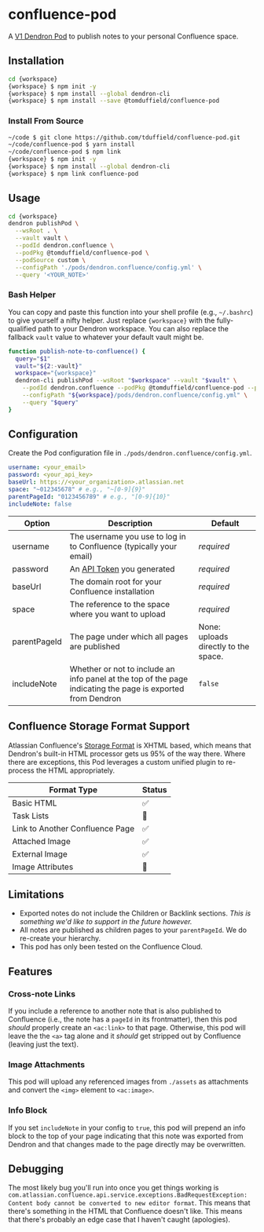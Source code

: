 # confluence-pod
A [V1 Dendron Pod](https://wiki.dendron.so/notes/66727a39-d0a7-449b-a10d-f6c438185d7f/) to publish notes to your personal Confluence space.

## Installation

```bash
cd {workspace}
{workspace} $ npm init -y
{workspace} $ npm install --global dendron-cli
{workspace} $ npm install --save @tomduffield/confluence-pod
```

### Install From Source
```bash
~/code $ git clone https://github.com/tduffield/confluence-pod.git
~/code/confluence-pod $ yarn install
~/code/confluence-pod $ npm link
{workspace} $ npm init -y
{workspace} $ npm install --global dendron-cli
{workspace} $ npm link confluence-pod
```
## Usage

```bash
cd {workspace}
dendron publishPod \
  --wsRoot . \
  --vault vault \
  --podId dendron.confluence \
  --podPkg @tomduffield/confluence-pod \
  --podSource custom \
  --configPath './pods/dendron.confluence/config.yml' \
  --query '<YOUR_NOTE>'
```

### Bash Helper
You can copy and paste this function into your shell profile (e.g., `~/.bashrc`) to give yourself a nifty helper. Just replace `{workspace}` with the fully-qualified path to your Dendron workspace. You can also replace the fallback `vault` value to whatever your default vault might be.

```bash
function publish-note-to-confluence() {
  query="$1"
  vault="${2:-vault}"
  workspace="{workspace}"
  dendron-cli publishPod --wsRoot "$workspace" --vault "$vault" \
    --podId dendron.confluence --podPkg @tomduffield/confluence-pod --podSource custom \
    --configPath "${workspace}/pods/dendron.confluence/config.yml" \
    --query "$query"
}
```

## Configuration

Create the Pod configuration file in `./pods/dendron.confluence/config.yml`.

```yaml
username: <your_email>
password: <your_api_key>
baseUrl: https://<your_organization>.atlassian.net
space: "~012345678" # e.g., "~[0-9]{9}"
parentPageId: "0123456789" # e.g., "[0-9]{10}"
includeNote: false
```

Option | Description | Default
--- | --- | ---
username | The username you use to log in to Confluence (typically your email) | _required_
password | An [API Token](https://id.atlassian.com/manage/api-tokens) you generated | _required_
baseUrl | The domain root for your Confluence installation | _required_
space | The reference to the space where you want to upload | _required_
parentPageId | The page under which all pages are published | None: uploads directly to the space.
includeNote | Whether or not to include an info panel at the top of the page indicating the page is exported from Dendron | `false`

## Confluence Storage Format Support
Atlassian Confluence's [Storage Format](https://confluence.atlassian.com/doc/confluence-storage-format-790796544.html) is XHTML based, which means that Dendron's built-in HTML processor gets us 95% of the way there. Where there are exceptions, this Pod leverages a custom unified plugin to re-process the HTML appropriately.

Format Type | Status
--- | ---
Basic HTML | ✅
Task Lists | 🚧
Link to Another Confluence Page | ✅
Attached Image | ✅
External Image | ✅
Image Attributes | 🚧

## Limitations
* Exported notes do not include the Children or Backlink sections. _This is something we'd like to support in the future however._
* All notes are published as children pages to your `parentPageId`. We do re-create your hierarchy.
* This pod has only been tested on the Confluence Cloud.

## Features
### Cross-note Links
If you include a reference to another note that is also published to Confluence (i.e., the note has a `pageId` in its frontmatter), then this pod _should_ properly create an `<ac:link>` to that page. Otherwise, this pod will leave the the `<a>` tag alone and it _should_ get stripped out by Confluence (leaving just the text).

### Image Attachments
This pod will upload any referenced images from `./assets` as attachments and convert the `<img>` element to `<ac:image>`.

### Info Block
If you set `includeNote` in your config to `true`, this pod will prepend an info block to the top of your page indicating that this note was exported from Dendron and that changes made to the page directly may be overwritten.

## Debugging
The most likely bug you'll run into once you get things working is `com.atlassian.confluence.api.service.exceptions.BadRequestException: Content body cannot be converted to new editor format`. This means that there's something in the HTML that Confluence doesn't like. This means that there's probably an edge case that I haven't caught (apologies).
